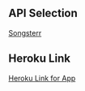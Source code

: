 ## API Selection

[Songsterr](https://www.songsterr.com/a/wa/api)

## Heroku Link

[Heroku Link for App](https://tabular-capstone.herokuapp.com/)
